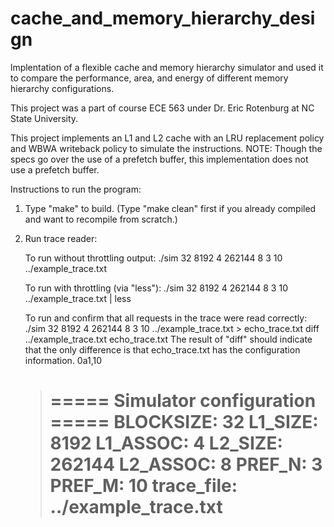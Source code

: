 # cache_and_memory_hierarchy_design
lmplentation of a flexible cache and memory hierarchy simulator and used it to compare the performance, area, and energy of different memory hierarchy configurations.

This project was a part of course ECE 563 under Dr. Eric Rotenburg at NC State University.

This project implements an L1 and L2 cache with an LRU replacement policy and WBWA writeback policy to simulate the instructions. 
NOTE: Though the specs go over the use of a prefetch buffer, this implementation does not use a prefetch buffer.

Instructions to run the program:
1. Type "make" to build.  (Type "make clean" first if you already compiled and want to recompile from scratch.)

2. Run trace reader:

   To run without throttling output:
   ./sim 32 8192 4 262144 8 3 10 ../example_trace.txt

   To run with throttling (via "less"):
   ./sim 32 8192 4 262144 8 3 10 ../example_trace.txt | less

   To run and confirm that all requests in the trace were read correctly:
   ./sim 32 8192 4 262144 8 3 10 ../example_trace.txt > echo_trace.txt
   diff ../example_trace.txt echo_trace.txt
	The result of "diff" should indicate that the only difference is that echo_trace.txt has the configuration information.
	0a1,10
	> ===== Simulator configuration =====
	> BLOCKSIZE:  32
	> L1_SIZE:    8192
	> L1_ASSOC:   4
	> L2_SIZE:    262144
	> L2_ASSOC:   8
	> PREF_N:     3
	> PREF_M:     10
	> trace_file: ../example_trace.txt
	> ===================================
